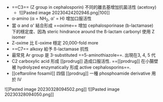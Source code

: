 - ==C3== (Z group in cephalosporin) 不同的離去基增加抗菌活性 (acetoxy) 
	- ![[Pasted image 20230424202946.png|100]]
- α-amino (α = NH<sub>2</sub>, α' = H) 增加口服活性
- 當 α and α' 結合形成 ==oxime== 增加 cephalosporinase (b-lactamase) 下的穩定度、因為 steric hindrance around the ß-lactam carbonyl 使用 Z isomer
- Z-oxime 比 E-oxime 穩定 20,000-fold more 
- ==C7== alkoxy 給予 ß-lactamase 抗性
- 最常見 Ar group 是 3-substituted ==5-aminothiazole==. 出現在3, 4, 5 代
- C2 carboxylic acid 形成 [[prodrug]] 造成口服活性. ==[[prodrug]] 在小腸壁被 hydrolyzed enzymatically 形成 active cephalosporins==.
- [[ceftaroline fosamil]] 四個 [[prodrug]] 一種 phosphoamide derivative  用於 IV

![[Pasted image 20230328094502.png]]
![[Pasted image 20230328094050.png]]